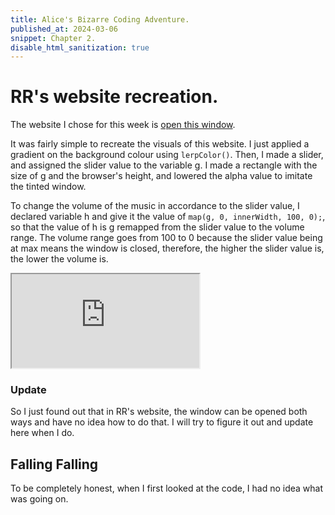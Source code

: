 ```yaml
---
title: Alice's Bizarre Coding Adventure.
published_at: 2024-03-06
snippet: Chapter 2.
disable_html_sanitization: true
---
```


# RR's website recreation.

The website I chose for this week is [open this window](https://www.openthiswindow.com).

It was fairly simple to recreate the visuals of this website. I just applied a gradient on the background colour using `lerpColor()`. Then, I made a slider, and assigned the slider value to the variable g. I made a rectangle with the size of g and the browser's height, and lowered the alpha value to imitate the tinted window.

To change the volume of the music in accordance to the slider value, I declared variable h and give it the value of `map(g, 0, innerWidth, 100, 0);`, so that the value of h is g remapped from the slider value to the volume range. The volume range goes from 100 to 0 because the slider value being at max means the window is closed, therefore, the higher the slider value is, the lower the volume is.

<iframe src="https://editor.p5js.org/sturrpzzzzz/full/uKwfya4NM"></iframe>

### Update

So I just found out that in RR's website, the window can be opened both ways and have no idea how to do that. I will try to figure it out and update here when I do.

## Falling Falling

To be completely honest, when I first looked at the code, I had no idea what was going on.



